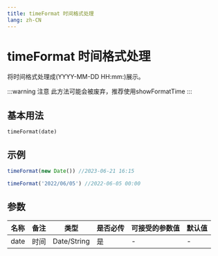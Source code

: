 ```yaml
---
title: timeFormat 时间格式处理
lang: zh-CN
---
```

# timeFormat 时间格式处理

将时间格式处理成(YYYY-MM-DD HH:mm:)展示。

:::warning 注意
此方法可能会被废弃，推荐使用showFormatTime
:::

## 基本用法
`
timeFormat(date)
`

## 示例
```Javascript
timeFormat(new Date()) //2023-06-21 16:15

timeFormat('2022/06/05') //2022-06-05 00:00


```
## 参数


| 名称  | 备注 | 类型 | 是否必传| 可接受的参数值 | 默认值 |
|  ---  | ----| ---- | -------|------------- | ------- |
| date | 时间|Date/String| 是  |-  | -|
